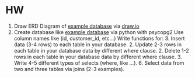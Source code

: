 # HW
1. Draw ERD Diagram of [example database](https://www.w3schools.com/sql/trysql.asp?filename=trysql_select_all)
via [draw.io](https://www.draw.io) 
2. Create database like [example database](https://www.w3schools.com/sql/trysql.asp?filename=trysql_select_all)
via python with psycopg2
Use column names like (id, customer_id, etc...)
Write functions for:
    3. Insert data (3-4 rows) to each table in your database.
    2. Update 2-3 rows in each table in your database data by different where clause.
    2. Delete 1-2 rows in each table in your database data by different where clause.
    3. Write 4-5 different types of selects (where, like ...).
    6. Select data from two and three tables via joins (2-3 examples).

